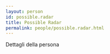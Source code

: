 ```yaml
---
layout: person
id: possible.radar
title: Possible Radar
permalink: people/possible.radar.html
---
```


Dettagli della persona